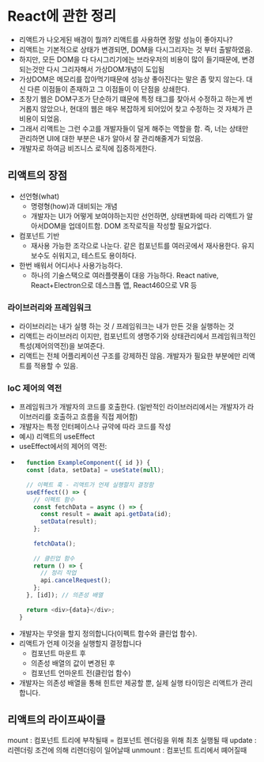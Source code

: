 # React에 관한 정리
- 리액트가 나오게된 배경이 뭘까? 리액트를 사용하면 정말 성능이 좋아지나?
- 리액트는 기본적으로 상태가 변경되면, DOM을 다시그리자는 것 부터 출발하였음.
- 하지만, 모든 DOM을 다 다시그리기에는 브라우저의 비용이 많이 들기때문에, 변경되는것만 다시 그리자해서 가상DOM개념이 도입됨
- 가상DOM은 메모리를 잡아먹기때문에 성능상 좋아진다는 말은 좀 맞지 않는다. 대신 다른 이점들이 존재하고 그 이점들이 이 단점을 상쇄한다.
- 초창기 웹은 DOM구조가 단순하기 떄문에 특정 태그를 찾아서 수정하고 하는게 번거롭지 않았으나, 현대의 웹은 매우 복잡하게 되어있어 찾고 수정하는 것 자체가 큰 비용이 되었음.
- 그래서 리액트는 그런 수고를 개발자들이 덜게 해주는 역할을 함. 즉, 너는 상태만 관리하면 UI에 대한 부분은 내가 알아서 잘 관리해줄게가 되었음.
- 개발자로 하여금 비즈니스 로직에 집중하게한다.

## 리액트의 장점
- 선언형(what)
  - 명령형(how)과 대비되는 개념
  - 개발자는 UI가 어떻게 보여야하는지만 선언하면, 상태변화에 따라 리액트가 알아서DOM을 업데이트함. DOM 조작로직을 작성할 필요가없다.
- 컴포넌트 기반
  - 재사용 가능한 조각으로 나눈다. 같은 컴포넌트를 여러곳에서 재사용한다. 유지보수도 쉬워지고, 테스트도 용이하다. 
- 한번 배워서 어디서나 사용가능하다.
  - 하나의 기술스택으로 여러플랫폼이 대응 가능하다. React native, React+Electron으로 데스크톱 앱, React460으로 VR 등 


### 라이브러리와 프레임워크
- 라이브러리는 내가 실행 하는 것 / 프레임워크는 내가 만든 것을 실행하는 것
- 리액트는 라이브러리 이지만, 컴포넌트의 생명주기와 상태관리에서 프레임워크적인 특성(제어의역전)을 보여준다.
- 리액트는 전체 어플리케이션 구조를 강제하진 않음. 개발자가 필요한 부분에만 리액트를 적용할 수 있음. 

### IoC 제어의 역전
- 프레임워크가 개발자의 코드를 호출한다. (일반적인 라이브러리에서는 개발자가 라이브러리를 호출하고 흐름을 직접 제어함)
- 개발자는 특정 인터페이스나 규약에 따라 코드를 작성
- 예시) 리액트의 useEffect
- useEffect에서의 제어의 역전:
- ```typescript
    function ExampleComponent({ id }) {
    const [data, setData] = useState(null);
    
    // 이펙트 훅 - 리액트가 언제 실행할지 결정함
    useEffect(() => {
      // 이펙트 함수
      const fetchData = async () => {
        const result = await api.getData(id);
        setData(result);
      };
      
      fetchData();
      
      // 클린업 함수
      return () => {
        // 정리 작업
        api.cancelRequest();
      };
    }, [id]); // 의존성 배열
    
    return <div>{data}</div>;
  }
  ```
 - 개발자는 무엇을 할지 정의합니다(이펙트 함수와 클린업 함수).
 - 리액트가 언제 이것을 실행할지 결정합니다
   - 컴포넌트 마운트 후
   - 의존성 배열의 값이 변경된 후
   - 컴포넌트 언마운트 전(클린업 함수)
 - 개발자는 의존성 배열을 통해 힌트만 제공할 뿐, 실제 실행 타이밍은 리액트가 관리합니다.


## 리액트의 라이프싸이클
mount :  컴포넌트 트리에 부착될때 = 컴포넌트 렌더링을 위해 최초 실행될 때
update : 리렌더링 조건에 의해 리렌더링이 일어날때
unmount : 컴포넌트 트리에서 뗴어질때 

